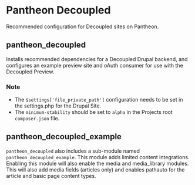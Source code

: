 # Pantheon Decoupled

Recommended configuration for Decoupled sites on Pantheon.

## pantheon_decoupled

Installs recommended dependencies for a Decoupled Drupal backend, and configures
an example preview site and oAuth consumer for use with the Decoupled Preview.

### Note
-  The `$settings['file_private_path']` configuration needs to be set in the settings.php for the Drupal Site.
- The `minimum-stability` should be set to `alpha` in the Projects root `composer.json` file.

## pantheon_decoupled_example

`pantheon_decoupled` also includes a sub-module named `pantheon_decoupled_example`. This module adds limited content integrations. Enabling this module will also enable the media and media_library modules. This will also add media fields (articles only) and enables pathauto for the article and basic page content types.
